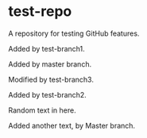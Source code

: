 test-repo
=========

A repository for testing GitHub features.

Added by test-branch1.

Added by master branch.

Modified by test-branch3.

Added by test-branch2.

Random text in here.

Added another text, by Master branch.
